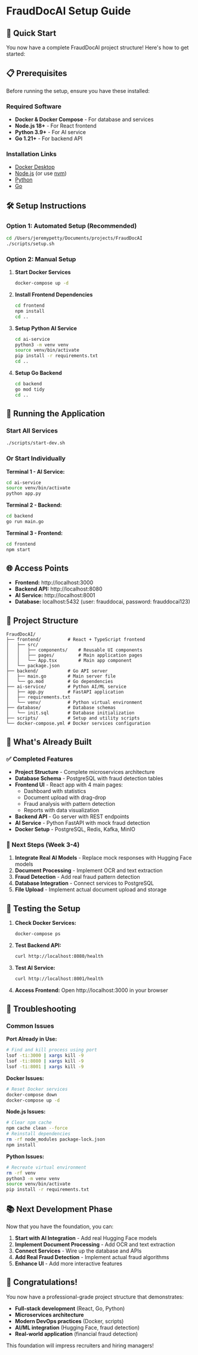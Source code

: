 # FraudDocAI Setup Guide

## 🚀 Quick Start

You now have a complete FraudDocAI project structure! Here's how to get started:

## 📋 Prerequisites

Before running the setup, ensure you have these installed:

### Required Software
- **Docker & Docker Compose** - For database and services
- **Node.js 18+** - For React frontend
- **Python 3.9+** - For AI service
- **Go 1.21+** - For backend API

### Installation Links
- [Docker Desktop](https://www.docker.com/products/docker-desktop/)
- [Node.js](https://nodejs.org/) (or use [nvm](https://github.com/nvm-sh/nvm))
- [Python](https://python.org/)
- [Go](https://golang.org/dl/)

## 🛠️ Setup Instructions

### Option 1: Automated Setup (Recommended)
```bash
cd /Users/jeremypetty/Documents/projects/FraudDocAI
./scripts/setup.sh
```

### Option 2: Manual Setup

1. **Start Docker Services**
   ```bash
   docker-compose up -d
   ```

2. **Install Frontend Dependencies**
   ```bash
   cd frontend
   npm install
   cd ..
   ```

3. **Setup Python AI Service**
   ```bash
   cd ai-service
   python3 -m venv venv
   source venv/bin/activate
   pip install -r requirements.txt
   cd ..
   ```

4. **Setup Go Backend**
   ```bash
   cd backend
   go mod tidy
   cd ..
   ```

## 🚀 Running the Application

### Start All Services
```bash
./scripts/start-dev.sh
```

### Or Start Individually

**Terminal 1 - AI Service:**
```bash
cd ai-service
source venv/bin/activate
python app.py
```

**Terminal 2 - Backend:**
```bash
cd backend
go run main.go
```

**Terminal 3 - Frontend:**
```bash
cd frontend
npm start
```

## 🌐 Access Points

- **Frontend:** http://localhost:3000
- **Backend API:** http://localhost:8080
- **AI Service:** http://localhost:8001
- **Database:** localhost:5432 (user: frauddocai, password: frauddocai123)

## 📁 Project Structure

```
FraudDocAI/
├── frontend/          # React + TypeScript frontend
│   ├── src/
│   │   ├── components/    # Reusable UI components
│   │   ├── pages/         # Main application pages
│   │   └── App.tsx        # Main app component
│   └── package.json
├── backend/           # Go API server
│   ├── main.go        # Main server file
│   └── go.mod         # Go dependencies
├── ai-service/        # Python AI/ML service
│   ├── app.py         # FastAPI application
│   ├── requirements.txt
│   └── venv/          # Python virtual environment
├── database/          # Database schemas
│   └── init.sql       # Database initialization
├── scripts/           # Setup and utility scripts
└── docker-compose.yml # Docker services configuration
```

## 🎯 What's Already Built

### ✅ Completed Features
- **Project Structure** - Complete microservices architecture
- **Database Schema** - PostgreSQL with fraud detection tables
- **Frontend UI** - React app with 4 main pages:
  - Dashboard with statistics
  - Document upload with drag-drop
  - Fraud analysis with pattern detection
  - Reports with data visualization
- **Backend API** - Go server with REST endpoints
- **AI Service** - Python FastAPI with mock fraud detection
- **Docker Setup** - PostgreSQL, Redis, Kafka, MinIO

### 🔄 Next Steps (Week 3-4)
1. **Integrate Real AI Models** - Replace mock responses with Hugging Face models
2. **Document Processing** - Implement OCR and text extraction
3. **Fraud Detection** - Add real fraud pattern detection
4. **Database Integration** - Connect services to PostgreSQL
5. **File Upload** - Implement actual document upload and storage

## 🧪 Testing the Setup

1. **Check Docker Services:**
   ```bash
   docker-compose ps
   ```

2. **Test Backend API:**
   ```bash
   curl http://localhost:8080/health
   ```

3. **Test AI Service:**
   ```bash
   curl http://localhost:8001/health
   ```

4. **Access Frontend:**
   Open http://localhost:3000 in your browser

## 🐛 Troubleshooting

### Common Issues

**Port Already in Use:**
```bash
# Find and kill process using port
lsof -ti:3000 | xargs kill -9
lsof -ti:8080 | xargs kill -9
lsof -ti:8001 | xargs kill -9
```

**Docker Issues:**
```bash
# Reset Docker services
docker-compose down
docker-compose up -d
```

**Node.js Issues:**
```bash
# Clear npm cache
npm cache clean --force
# Reinstall dependencies
rm -rf node_modules package-lock.json
npm install
```

**Python Issues:**
```bash
# Recreate virtual environment
rm -rf venv
python3 -m venv venv
source venv/bin/activate
pip install -r requirements.txt
```

## 📚 Next Development Phase

Now that you have the foundation, you can:

1. **Start with AI Integration** - Add real Hugging Face models
2. **Implement Document Processing** - Add OCR and text extraction
3. **Connect Services** - Wire up the database and APIs
4. **Add Real Fraud Detection** - Implement actual fraud algorithms
5. **Enhance UI** - Add more interactive features

## 🎉 Congratulations!

You now have a professional-grade project structure that demonstrates:
- **Full-stack development** (React, Go, Python)
- **Microservices architecture**
- **Modern DevOps practices** (Docker, scripts)
- **AI/ML integration** (Hugging Face, fraud detection)
- **Real-world application** (financial fraud detection)

This foundation will impress recruiters and hiring managers!
